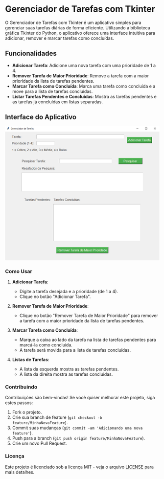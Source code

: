 # Gerenciador de Tarefas com Tkinter

O Gerenciador de Tarefas com Tkinter é um aplicativo simples para gerenciar suas tarefas diárias de forma eficiente. Utilizando a biblioteca gráfica Tkinter do Python, o aplicativo oferece uma interface intuitiva para adicionar, remover e marcar tarefas como concluídas.

## Funcionalidades

- **Adicionar Tarefa**: Adicione uma nova tarefa com uma prioridade de 1 a 4.
- **Remover Tarefa de Maior Prioridade**: Remove a tarefa com a maior prioridade da lista de tarefas pendentes.
- **Marcar Tarefa como Concluída**: Marca uma tarefa como concluída e a move para a lista de tarefas concluídas.
- **Listar Tarefas Pendentes e Concluídas**: Mostra as tarefas pendentes e as tarefas já concluídas em listas separadas.

## Interface do Aplicativo

![Interface do Aplicativo](imagem/tkinter.png)

### Como Usar

1. **Adicionar Tarefa**:
   - Digite a tarefa desejada e a prioridade (de 1 a 4).
   - Clique no botão "Adicionar Tarefa".

2. **Remover Tarefa de Maior Prioridade**:
   - Clique no botão "Remover Tarefa de Maior Prioridade" para remover a tarefa com a maior prioridade da lista de tarefas pendentes.

3. **Marcar Tarefa como Concluída**:
   - Marque a caixa ao lado da tarefa na lista de tarefas pendentes para marcá-la como concluída.
   - A tarefa será movida para a lista de tarefas concluídas.

4. **Listas de Tarefas**:
   - A lista da esquerda mostra as tarefas pendentes.
   - A lista da direita mostra as tarefas concluídas.

### Contribuindo

Contribuições são bem-vindas! Se você quiser melhorar este projeto, siga estes passos:

1. Fork o projeto.
2. Crie sua branch de feature (`git checkout -b feature/MinhaNovaFeature`).
3. Commit suas mudanças (`git commit -am 'Adicionando uma nova feature'`).
4. Push para a branch (`git push origin feature/MinhaNovaFeature`).
5. Crie um novo Pull Request.

### Licença

Este projeto é licenciado sob a licença MIT - veja o arquivo [LICENSE](LICENSE) para mais detalhes.
